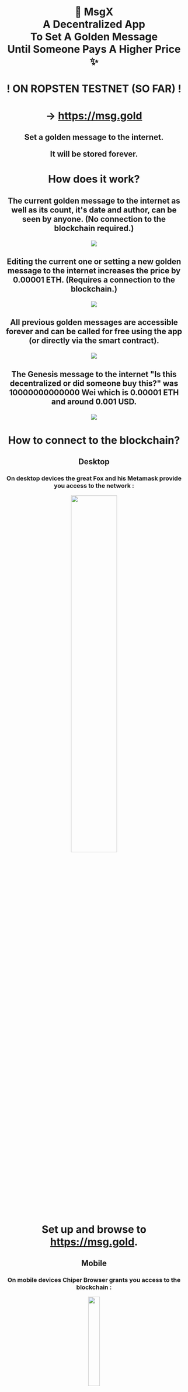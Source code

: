 # <p align="center">🔖 MsgX<br/> A Decentralized App<br/> To Set A Golden Message<br/>Until Someone Pays A Higher Price ✨</p>

# <p align="center">! ON ROPSTEN TESTNET (SO FAR) !</p>

# <p align="center">→ <a href="https://msg.gold">https://msg.gold</a></p>

## <p align="center">Set a golden message to the internet.</p><p align="center">It will be stored forever.</p>

# <p align="center">How does it work?</p>

## <p align="center">The current golden message to the internet as well as its count, it's date and author, can be seen by anyone. (No connection to the blockchain required.)</p>

<p align="center">
 <img align="center" src="resources/screen-1.jpg" />
</p>

## <p align="center">Editing the current one or setting a new golden message to the internet increases the price by 0.00001 ETH. (Requires a connection to the blockchain.)</p>

<p align="center">
 <img align="center" src="resources/screen-2.jpg" />
</p>

## <p align="center">All previous golden messages are accessible forever and can be called for free using the app (or directly via the smart contract).</p>

<p align="center">
 <img align="center" src="resources/screen-3.jpg" />
</p>

## <p align="center">The Genesis message to the internet "Is this decentralized or did someone buy this?" was 10000000000000 Wei which is 0.00001 ETH and around 0.001 USD.</p>

<p align="center">
 <img align="center" src="resources/screen-4.jpg" />
</p>

#  <p align="center">How to connect to the blockchain?</p>

## <p align="center">Desktop</p>

### <p align="center">On desktop devices the great Fox and his Metamask provide you access to the network :</p>

<p align="center">
    <a target="_blank" href="https://chrome.google.com/webstore/detail/metamask/nkbihfbeogaeaoehlefnkodbefgpgknn?hl=en">
    <img width="50%" src="resources/logo-metamask.jpg"/>
    </a>
</p>

# <p align="center"> Set up and browse to <a href="https://msg.gold">https://msg.gold</a>.</p>

## <p align="center">Mobile</p>

### <p align="center">On mobile devices Chiper Browser grants you access to the blockchain :</p>

<p align="center">
<img width="25%"  src="resources/logo-cipher.png"></img>
</p>

<p align="center">
    <a target="_blank" href="https://itunes.apple.com/app/cipher-browser-for-ethereum/id1294572970?ls=1&mt=8">
    <img height="50" src="https://devimages-cdn.apple.com/app-store/marketing/guidelines/images/exhibit-1-1-preferred.png"/>
    </a> <a target="_blank" href="https://play.google.com/store/apps/details?id=com.cipherbrowser.cipher">
    <img height="50" src="https://play.google.com/intl/en_us/badges/images/badge_new.png"/>
    </a>
</p>

# <p align="center"> Set up and browse to <a href="https://msg.gold">https://msg.gold</a>.</p>